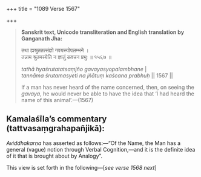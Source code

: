 +++
title = "1089 Verse 1567"

+++
> **Sanskrit text, Unicode transliteration and English translation by Ganganath Jha:** 
>
> तथा ह्यश्रुततत्संज्ञो गवयस्योपलम्भने ।  
> तन्नाम श्रुतमस्येति न ज्ञातुं कश्चन प्रभुः ॥ १५६७ ॥ 
>
> *tathā hyaśrutatatsaṃjño gavayasyopalambhane* \|  
> *tannāma śrutamasyeti na jñātuṃ kaścana prabhuḥ* \|\| 1567 \|\| 
>
> If a man has never heard of the name concerned, then, on seeing the *gavaya*, he would never be able to have the idea that ‘I had heard the name of this animal’.—(1567)



## Kamalaśīla’s commentary (tattvasaṃgrahapañjikā):

*Aviddhakarṇa* has asserted as follows:—“Of the Name, the Man has a general (vague) notion through Verbal Cognition,—and it is the definite idea of it that is brought about by Analogy”.

This view is set forth in the following—[*see verse 1568 next*]


